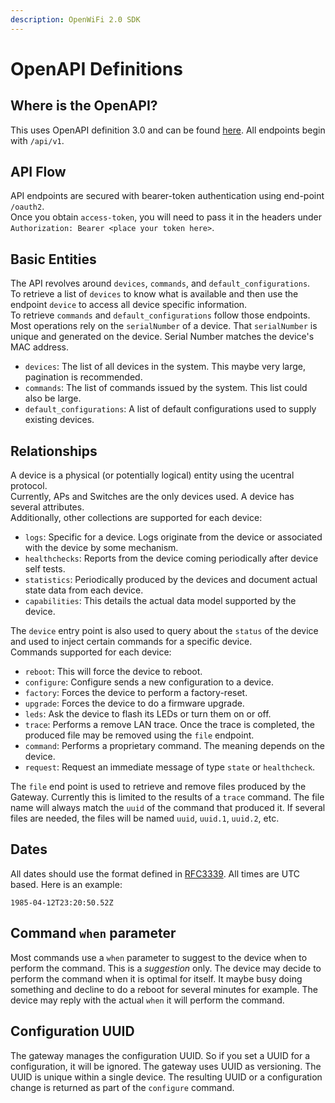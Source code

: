 ```yaml
---
description: OpenWiFi 2.0 SDK
---
```


# OpenAPI Definitions

## Where is the OpenAPI?

This uses OpenAPI definition 3.0 and can be found [here](https://github.com/Telecominfraproject/wlan-cloud-ucentralgw/blob/master/openapi/ucentral/owgw.yaml). All endpoints begin with `/api/v1`.

## API Flow

API endpoints are secured with bearer-token authentication using end-point `/oauth2`.\
Once you obtain `access-token`, you will need to pass it in the headers under `Authorization: Bearer <place your token here>`.

## Basic Entities

The API revolves around `devices`, `commands`, and `default_configurations`.\
To retrieve a list of `devices` to know what is available and then use the endpoint `device` to access all device specific information.\
To retrieve `commands` and `default_configurations` follow those endpoints.\
Most operations rely on the `serialNumber` of a device. That `serialNumber` is unique and generated on the device. Serial Number matches the device's MAC address.

* `devices`: The list of all devices in the system. This maybe very large, pagination is recommended.
* `commands`: The list of commands issued by the system. This list could also be large.
* `default_configurations`: A list of default configurations used to supply existing devices.

## Relationships

A device is a physical (or potentially logical) entity using the ucentral protocol.\
Currently, APs and Switches are the only devices used. A device has several attributes.\
Additionally, other collections are supported for each device:

* `logs`: Specific for a device. Logs originate from the device or associated with the device by some mechanism.
* `healthchecks`: Reports from the device coming periodically after device self tests.
* `statistics`: Periodically produced by the devices and document actual state data from each device.
* `capabilities`: This details the actual data model supported by the device.

The `device` entry point is also used to query about the `status` of the device and used to inject certain commands for a specific device.\
Commands supported for each device:

* `reboot`: This will force the device to reboot.
* `configure`: Configure sends a new configuration to a device.
* `factory`: Forces the device to perform a factory-reset.
* `upgrade`: Forces the device to do a firmware upgrade.
* `leds`: Ask the device to flash its LEDs or turn them on or off.
* `trace`: Performs a remove LAN trace. Once the trace is completed, the produced file may be removed using the `file` endpoint.
* `command`: Performs a proprietary command. The meaning depends on the device.
* `request`: Request an immediate message of type `state` or `healthcheck`.

The `file` end point is used to retrieve and remove files produced by the Gateway. Currently this is limited to the results of a `trace` command. The file name will always match the `uuid` of the command that produced it. If several files are needed, the files will be named `uuid`, `uuid.1`, `uuid.2`, etc.

## Dates

All dates should use the format defined in [RFC3339](https://tools.ietf.org/html/rfc3339). All times are UTC based. Here is an example:

```
1985-04-12T23:20:50.52Z
```

## Command `when` parameter

Most commands use a `when` parameter to suggest to the device when to perform the command. This is a _suggestion_ only. The device may decide to perform the command when it is optimal for itself. It maybe busy doing something and decline to do a reboot for several minutes for example. The device may reply with the actual `when` it will perform the command.

## Configuration UUID

The gateway manages the configuration UUID. So if you set a UUID for a configuration, it will be ignored. The gateway uses UUID as versioning. The UUID is unique within a single device. The resulting UUID or a configuration change is returned as part of the `configure` command.
